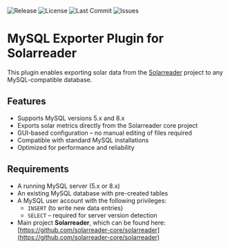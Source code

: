 ![Release](https://img.shields.io/github/v/release/solarreader-plugins/plugin-mysqlexporter)
![License](https://img.shields.io/github/license/solarreader-plugins/plugin-mysqlexporter)
![Last Commit](https://img.shields.io/github/last-commit/solarreader-plugins/plugin-mysqlexporter)
![Issues](https://img.shields.io/github/issues/solarreader-plugins/plugin-mysqlexporter)

# MySQL Exporter Plugin for Solarreader

This plugin enables exporting solar data from the [Solarreader](https://github.com/solarreader-core/solarreader) project
to any MySQL-compatible database.

## Features

- Supports MySQL versions 5.x and 8.x
- Exports solar metrics directly from the Solarreader core project
- GUI-based configuration – no manual editing of files required
- Compatible with standard MySQL installations
- Optimized for performance and reliability

## Requirements

- A running MySQL server (5.x or 8.x)
- An existing MySQL database with pre-created tables
- A MySQL user account with the following privileges:
  - `INSERT` (to write new data entries)
  - `SELECT` – required for server version detection
- Main project **Solarreader**, which can be found here:  
  [https://github.com/solarreader-core/solarreader](https://github.com/solarreader-core/solarreader)



